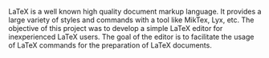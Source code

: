 LaTeX is a well known high quality document markup language. It provides a large variety of styles and commands with a tool like MikTex, Lyx, etc. The objective of this project was to develop a simple LaTeX editor for inexperienced LaTeX users. The goal of the editor is to facilitate the usage of LaTeX commands for the preparation of LaTeX documents. 
